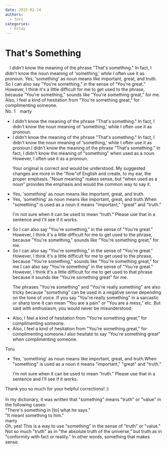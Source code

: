 ```yaml
---
date: 2015-02-24
authors:
  - toru
categories:
  - Essay
---
```


<h1 id="subject_show">That's Something</h1>
<div class="date" hidden>Feb 24, 2015 23:56</div>
<div id="post"><div id="body_show_ori">
　I didn't know the meaning of the phrase "That's something." In fact, I didn't know the noun meaning of 'something,' while I often use it as pronoun. Yes, 'something' as noun means like important, great, and truth. So I can also say "You're something," in the sense of "You're great." However, I think it's a little difficult for me to get used to the phrase, because "You're something," sounds like "You're something great," for me. Also, I feel a kind of hesitation from "You're something great," for complimenting someone.
</div></div>

<!-- more -->

<div id="block"><div class="first_name"> No. 1　<span class="just_name">marty</span></div><div id="block2">
<ul class="correction_field">
<li class="incorrect">I didn't know the meaning of the phrase "That's something." In fact, I didn't know the noun meaning of 'something,' while I often use it as pronoun.</li>
<li class="corrected correct">
I didn't know the meaning of the phrase "That's something." In fact, I didn't know the noun meaning of 'something,' while I often use it as pronoun.<span class="f_blue">I didn't know the meaning of the phrase "That's something." In fact, I didn't know the meaning of "something" when used as a noun. However, I often use it as a pronoun.</span>
<p class="correction_comment">Your original is correct and would be understood. My suggested changes are more in the "flow"of English and create, to my ear, the proper emphasis. "Noun meaning" makes sense, but "when used as a noun" provides the emphasis and would the common way to say it.</p>
</li>
</ul>
<ul class="correction_field">
<li class="incorrect">Yes, 'something' as noun means like important, great, and truth.</li>
<li class="corrected correct">
Yes, 'something' as noun means like important, great, and truth.<span class="f_blue">When "something" is used as a noun it means "important," "great" and "truth."</span>
<p class="correction_comment">I'm not sure when it can be used to mean "truth." Please use that in a sentence and I'll see if it works.</p>
</li>
</ul>
<ul class="correction_field">
<li class="incorrect">So I can also say "You're something," in the sense of "You're great." However, I think it's a little difficult for me to get used to the phrase, because "You're something," sounds like "You're something great," for me.</li>
<li class="corrected correct">
So I can also say "You're something," in the sense of "You're great." However, I think it's a little difficult for me to get used to the phrase, because "You're something," sounds like "You're something great," for me.<span class="f_blue">I can also say "You're something" in the sense of "You're great." However, I think it's a little difficult for me to get used to that phrase because it sounds like "You're something great" for me.</span>
<p class="correction_comment">The phrases "You're something" and "You're really something" are also tricky because "something" can be used in a negative sense depending on the tone of voice. If you say "You're really something" in a sarcastic or sharp tone it can mean "You are a pain" or "You are a mess," etc. But said with enthusiasm, you would never be misunderstood.</p>
</li>
</ul>
<ul class="correction_field">
<li class="incorrect">Also, I feel a kind of hesitation from "You're something great," for complimenting someone.</li>
<li class="corrected correct">
Also, I feel a kind of hesitation from "You're something great," for complimenting someone.<span class="f_blue">I also hesitate to say "You're something great" when complimenting someone.</span>
</li>
</ul>
</div><div class="name"><span class="just_name">Toru</span><br><div class="quote_field"><ul class="correction_field">
<li class="corrected correct">
Yes, 'something' as noun means like important, great, and truth.<span class="f_blue">When "something" is used as a noun it means "important," "great" and "truth."</span>
<p class="correction_comment">
I'm not sure when it can be used to mean "truth." Please use that in a sentence and I'll see if it works.
</p>
</li>
</ul></div>
Thank you so much for your helpful corrections! :)<br/><br/>In my dictionary, it was written that "something" means "truth" or "value" in the following cases:<br/>"There's something in [to] what he says."<br/>"It meant something to him."
</div>
<div class="name"><span class="just_name">marty</span><br>
Oh, yes! This is a way to use "something" in the sense of "truth" or "value." Not so much "truth" as in "the absolute truth of the universe," but truth as in "conformity with fact or reality." In other words, something that makes sense. 
</div>
</div>

